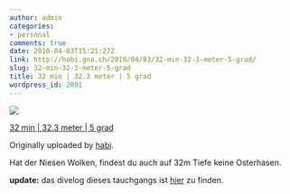 ```yaml
---
author: admin
categories:
- personal
comments: true
date: 2010-04-03T15:21:27Z
link: http://habi.gna.ch/2010/04/03/32-min-32-3-meter-5-grad/
slug: 32-min-32-3-meter-5-grad
title: 32 min | 32.3 meter | 5 grad
wordpress_id: 2091
---
```


[![](http://farm3.static.flickr.com/2730/4486407097_db265f73a0_m.jpg)](http://www.flickr.com/photos/habi/4486407097/)
   

 
  [32 min | 32.3 meter | 5 grad](http://www.flickr.com/photos/habi/4486407097/)
    

  Originally uploaded by [habi](http://www.flickr.com/people/habi/).
 



Hat der Niesen Wolken, findest du auch auf 32m Tiefe keine Osterhasen.
  

**update:** das divelog dieses tauchgangs ist [hier](http://habi.gna.ch/divelog/10.04.03.ralligen.pdf) zu finden.
